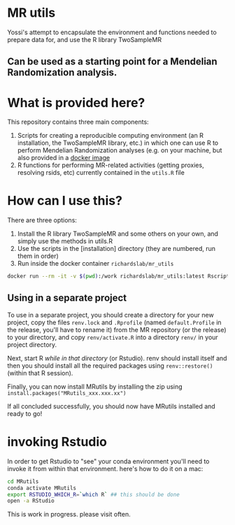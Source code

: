 # MR utils 
Yossi's attempt to encapsulate the environment and functions needed to prepare data for, and use the R library TwoSampleMR

Can be used as a starting point for a Mendelian Randomization analysis.
----
# What is provided here?
This repository contains three main components:

1. Scripts for creating a reproducible computing environment (an R installation, the TwoSampleMR library, etc.) in which one can use R to perform Mendelian Randomization analyses (e.g. on your machine, but also provided in a [docker image](https://hub.docker.com/repository/registry-1.docker.io/richardslab/mr_util)
2. R functions for performing MR-related activities (getting proxies, resolving rsids, etc) currently contained in the `utils.R` file 

# How can I use this?
There are three options:
1. Install the R library TwoSampleMR and some others on your own, and simply use the methods in utils.R 
2. Use the scripts in the [installation] directory (they are numbered, run them in order)
3. Run inside the  docker container `richardslab/mr_utils`
```bash
docker run --rm -it -v $(pwd):/work richardslab/mr_utils:latest Rscript /work/relative/path/to/r/file -arg1 value1 -arg2 value2
```

## Using in a separate project
To use in a separate project, you should create a directory for your new project, copy the files `renv.lock` and `.Rprofile` (named `default.Profile` in the release, you'll have to rename it) from the MR repository (or the release) to your directory, and copy `renv/activate.R` into a directory `renv/` in your project directory. 

Next, start R _while in that directory_ (or Rstudio). renv should install itself and then you should install all the required packages using `renv::restore()` (within that R session). 

Finally, you can now install MRutils by installing the zip using `install.packages("MRutils_xxx.xxx.xx")` 

If all concluded successfully, you should now have MRutils installed and ready to go!

# invoking Rstudio
In order to get Rstudio to "see" your conda environment you'll need to invoke it from within that environment. here's how to do it on a mac:

```bash 
cd MRutils
conda activate MRutils
export RSTUDIO_WHICH_R=`which R` ## this should be done 
open -a RStudio
```



This is work in progress. please visit often.
